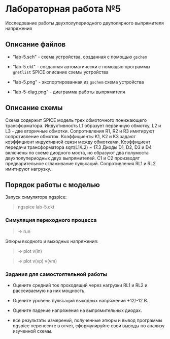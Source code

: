 # Лабораторная работа №5
Исследование работы двухполупериодного двуполярного выпрямителя напряжения

## Описание файлов

* "lab-5.sch" - схема устройства, созданная с помощью `gschem`

* "lab-5.ckt" - созданная автоматически с помощью программы `gnetlist`
SPICE описание схемы устройства

* "lab-5.png" - экспортированная из `gschem` схема устройства

* "lab-5-diag.png" - диаграмма работы выпрямителя

## Описание схемы

Схема содержит SPICE модель трех обмоточного понижающего трансформатора.
Индуктивность L1 образует первичную обмотку, L2 и L3 - две вторичные обмотки.
Сопротивления R1, R2 и R3 имитируют сопротивление обмоток.
Коэффициенты K1, K2 и K3 задают коэффициент индуктивной связи между обмотками.
Коэффициент передачи трансформатора sqrt(L1/L2) ~ 17.3
Диоды D1, D2, D3 и D4 включены по схеме диодного моста, но образуют
два полумоста двухполупериодных двух выпрямителей.
C1 и C2 производят предварительное сглаживание пульсаций.
Сопротивления RL1 и RL2 имитируют нагрузку.

## Порядок работы с моделью

Запуск симулятора ngspice:

> ngspice lab-5.ckt

### Симуляция переходного процесса

> -> run

Эпюры входного и выходных напряжения:

> -> plot v(in)

> -> plot v(vp) v(vm)

### Задания для самостоятельной работы

* Оцените средний ток проходящий через нагрузки RL1 и RL2 и рассеиваемую
на них мощность.

* Оцените уровень пульсаций выходных напряжений +12/-12 В.

* Оцените падение напряжения на выпрямительных диодах.

* все результаты измерений, полученные эпюры и вывод программы ngspice
перенесите в отчет, сформулируйте свои выводы по анализу изученной схемы.

